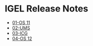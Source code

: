 
# IGEL Release Notes

- [01-OS 11](01-OS11)
- [02-UMS](02-UMS)
- [03-ICG](03-ICG)
- [04-OS 12](04-OS12)